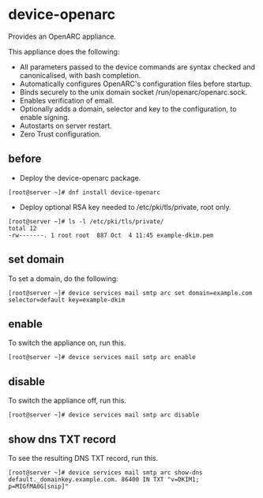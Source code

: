 # device-openarc
Provides an OpenARC appliance.

This appliance does the following:

- All parameters passed to the device commands are syntax checked and canonicalised, with bash completion.
- Automatically configures OpenARC's configuration files before startup.
- Binds securely to the unix domain socket /run/openarc/openarc.sock.
- Enables verification of email.
- Optionally adds a domain, selector and key to the configuration, to enable signing.
- Autostarts on server restart.
- Zero Trust configuration.

## before

- Deploy the device-openarc package.

```
[root@server ~]# dnf install device-openarc
```

- Deploy optional RSA key needed to /etc/pki/tls/private, root only.

```
[root@server ~]# ls -l /etc/pki/tls/private/
total 12
-rw-------. 1 root root  887 Oct  4 11:45 example-dkim.pem
```

## set domain

To set a domain, do the following:

```
[root@server ~]# device services mail smtp arc set domain=example.com selector=default key=example-dkim
```

## enable

To switch the appliance on, run this.

```
[root@server ~]# device services mail smtp arc enable 
```

## disable

To switch the appliance off, run this.

```
[root@server ~]# device services mail smtp arc disable  
```

## show dns TXT record

To see the resulting DNS TXT record, run this.

```
[root@server ~]# device services mail smtp arc show-dns 
default._domainkey.example.com. 86400 IN TXT "v=DKIM1; p=MIGfMA0G[snip]"
```

